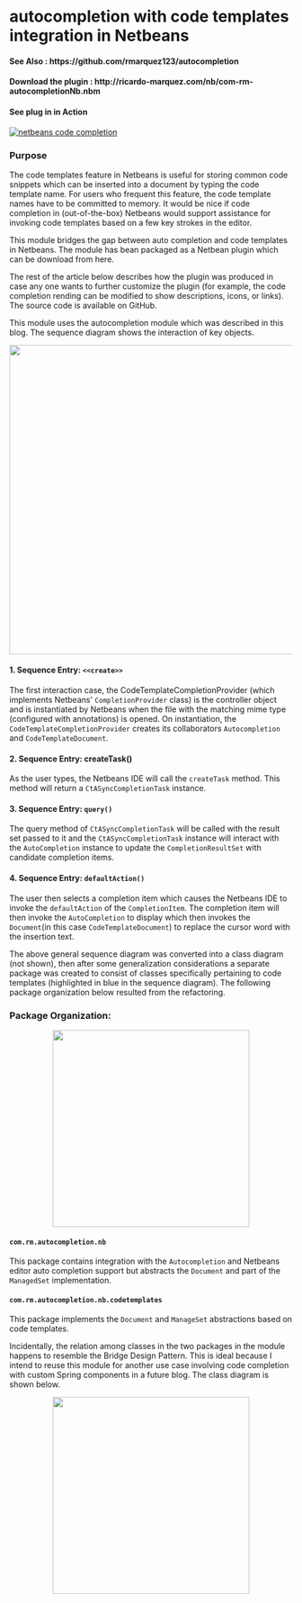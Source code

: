 # autocompletion with code templates integration in Netbeans 
<h4>See Also : https://github.com/rmarquez123/autocompletion</h4>
<h4>Download the plugin : http://ricardo-marquez.com/nb/com-rm-autocompletionNb.nbm</h4>
<h4> See plug in in Action</h4> 

[![netbeans code completion](https://img.youtube.com/vi/kIvnGBucGko/0.jpg)](http://www.youtube.com/watch?v=kIvnGBucGko)


<h3>Purpose</h3> 
The code templates feature in Netbeans is useful for storing common code snippets which can be inserted into a document by typing the code template name.   For users who frequent this feature, the code template names have to be committed to memory.   It would be nice if code completion in (out-of-the-box) Netbeans would support assistance for invoking code templates based on a few key strokes in the editor.  

This module bridges the gap between auto completion and code templates in Netbeans.  The module has bean packaged as a Netbean plugin which can be download from here.  

The rest of the article below describes how the plugin was produced in case any one wants to further customize the plugin (for example, the code completion rending can be modified to show descriptions, icons, or links).  The source code is available on GitHub. 

This module uses the autocompletion module which was described in this blog.  The sequence diagram shows the interaction of key objects.

  <div align="center" width="1200px"> 
    <img src="http://ricardo-marquez.com/rm/assets/images/sequence-diagram-autocompletionnb.svg" alt="" height="550px">
  </div> 

<h4>1. Sequence Entry: <code>&lt;&lt;create&gt;&gt;</code> </h4>
The first interaction case, the CodeTemplateCompletionProvider (which implements Netbeans' <code>CompletionProvider</code> class) is the controller object and is instantiated by Netbeans when the file with the matching mime type (configured with annotations) is opened.  On instantiation, the <code>CodeTemplateCompletionProvider</code> creates its collaborators <code>Autocompletion</code> and <code>CodeTemplateDocument</code>.  

<h4>2. Sequence Entry:  createTask() </h4>
As the user types, the Netbeans IDE will call the <code>createTask</code> method.  This method will return a <code>CtASyncCompletionTask</code> instance.  

<h4>3. Sequence Entry: <code>query()</code> </h4>
The query method of <code>CtASyncCompletionTask</code> will be called with the result set passed to it and the <code>CtASyncCompletionTask</code> instance will interact with the <code>AutoCompletion</code> instance to update the <code>CompletionResultSet</code> with candidate completion items.    

<h4>4. Sequence Entry: <code>defaultAction()</code> </h4>
The user then selects a completion item which causes the Netbeans IDE to invoke the <code>defaultAction</code> of the <code>CompletionItem</code>.  The completion item will then invoke the <code>AutoCompletion</code> to display which then invokes the <code>Document</code>(in this case <code>CodeTemplateDocument</code>) to replace the cursor word with the insertion text.  


The above general sequence diagram was converted into a class diagram (not shown), then after some generalization considerations a separate package was created to consist of classes specifically pertaining to code templates (highlighted in blue in the sequence diagram).  The following package organization below resulted from the refactoring. 

<h3>Package Organization: </h3>
  <div align="center" width="1200px"> 
    <img src="http://ricardo-marquez.com/rm/assets/images/autocompletion-nb-packages-384x422.png" alt="" height="350px">
  </div> 
  
<h4><code>com.rm.autocompletion.nb</code> </h4>
This package contains integration with the <code>Autocompletion</code> and Netbeans editor auto completion support but abstracts the <code>Document</code> and part of the <code>ManagedSet</code> implementation.  

<h4><code>com.rm.autocompletion.nb.codetemplates</code></h4>
This package implements the <code>Document</code> and <code>ManageSet</code> abstractions based on code templates.  

Incidentally, the relation among classes in the two packages in the module happens to resemble the Bridge Design Pattern.   This is ideal because I intend to reuse this module for another use case involving code completion with custom Spring components in a future blog. The class diagram is shown below.
  <div align="center" width="1200px"> 
    <img src="http://ricardo-marquez.com/rm/assets/images/class-diagram-autocompletion-nb.svg" alt="" height="350px">
  </div> 
  


